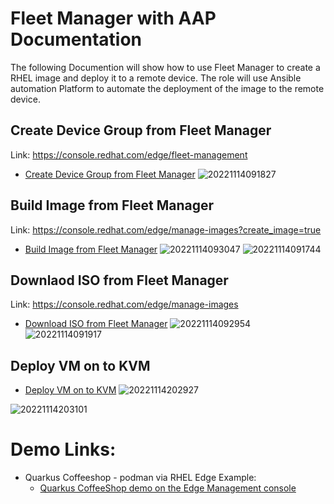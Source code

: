 # Fleet Manager with AAP Documentation 
The following Documention will show how to use Fleet Manager to create a RHEL image and deploy it to a remote device. The role will use Ansible automation Platform to automate the deployment of the image to the remote device.

## Create Device Group from Fleet Manager
Link: https://console.redhat.com/edge/fleet-management 
* [Create Device Group from Fleet Manager](create-device-group.md)
![20221114091827](https://i.imgur.com/yYo70Lp.png)

## Build Image from Fleet Manager
Link: https://console.redhat.com/edge/manage-images?create_image=true
* [Build Image from Fleet Manager](build-image.md)
![20221114093047](https://i.imgur.com/hZu76oJ.png)
![20221114091744](https://i.imgur.com/Fv3P2d1.png)

## Downlaod ISO from Fleet Manager
Link: https://console.redhat.com/edge/manage-images
* [Download ISO from Fleet Manager](download-iso.md)
![20221114092954](https://i.imgur.com/foO3TYs.png)
![20221114091917](https://i.imgur.com/KLNHXbW.png)


## Deploy VM on to KVM
* [Deploy VM on to KVM](deploy-vm-on-to-kvm.md)
![20221114202927](https://i.imgur.com/vVD86C2.png)

![20221114203101](https://i.imgur.com/aTU9BYf.png)

# Demo Links:
* Quarkus Coffeeshop - podman via RHEL Edge Example:
  * [Quarkus CoffeeShop  demo on the Edge Management console](edge-console-quarkus-coffeeshop.md)